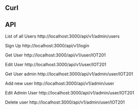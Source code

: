 ## Curl

## API
List of all Users
http://localhost:3000/api/v1/admin/users

Sign Up
http://localhost:3000/api/v1/login

Get User
http://localhost:3000/api/v1/user/IOT201

Edit User
http://localhost:3000/api/v1/user/IOT201

Get User admin
http://localhost:3000/api/v1/admin/user/IOT201

Add new user
http://localhost:3000/api/v1/admin/user

Edit Admin User
http://localhost:3000/api/v1/admin/user/IOT201

Delete user
http://localhost:3000/api/v1/admin/user/IOT201